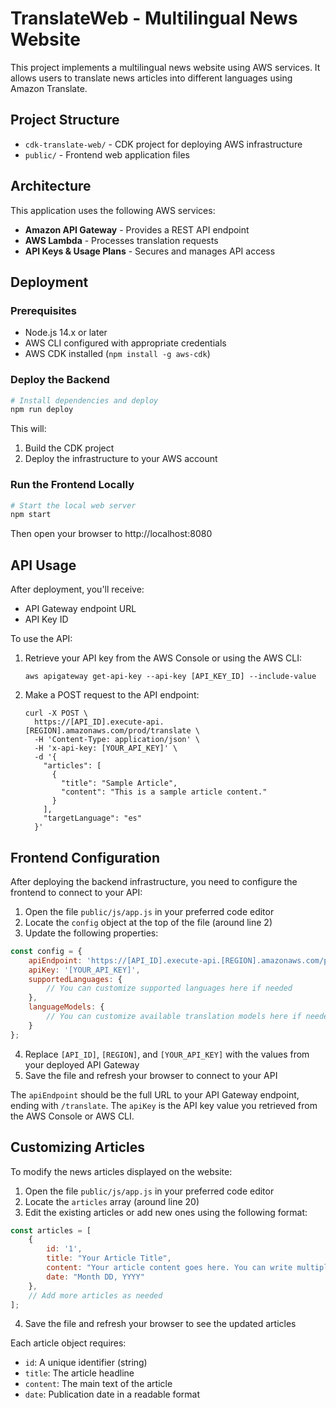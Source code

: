 # TranslateWeb - Multilingual News Website

This project implements a multilingual news website using AWS services. It allows users to translate news articles into different languages using Amazon Translate.

## Project Structure

- `cdk-translate-web/` - CDK project for deploying AWS infrastructure
- `public/` - Frontend web application files

## Architecture

This application uses the following AWS services:

- **Amazon API Gateway** - Provides a REST API endpoint
- **AWS Lambda** - Processes translation requests
- **API Keys & Usage Plans** - Secures and manages API access

## Deployment

### Prerequisites

- Node.js 14.x or later
- AWS CLI configured with appropriate credentials
- AWS CDK installed (`npm install -g aws-cdk`)

### Deploy the Backend

```bash
# Install dependencies and deploy
npm run deploy
```

This will:
1. Build the CDK project
2. Deploy the infrastructure to your AWS account

### Run the Frontend Locally

```bash
# Start the local web server
npm start
```

Then open your browser to http://localhost:8080

## API Usage

After deployment, you'll receive:
- API Gateway endpoint URL
- API Key ID

To use the API:

1. Retrieve your API key from the AWS Console or using the AWS CLI:
   ```
   aws apigateway get-api-key --api-key [API_KEY_ID] --include-value
   ```

2. Make a POST request to the API endpoint:
   ```
   curl -X POST \
     https://[API_ID].execute-api.[REGION].amazonaws.com/prod/translate \
     -H 'Content-Type: application/json' \
     -H 'x-api-key: [YOUR_API_KEY]' \
     -d '{
       "articles": [
         {
           "title": "Sample Article",
           "content": "This is a sample article content."
         }
       ],
       "targetLanguage": "es"
     }'
   ```

## Frontend Configuration

After deploying the backend infrastructure, you need to configure the frontend to connect to your API:

1. Open the file `public/js/app.js` in your preferred code editor
2. Locate the `config` object at the top of the file (around line 2)
3. Update the following properties:

```javascript
const config = {
    apiEndpoint: 'https://[API_ID].execute-api.[REGION].amazonaws.com/prod/translate',
    apiKey: '[YOUR_API_KEY]',
    supportedLanguages: {
        // You can customize supported languages here if needed
    },
    languageModels: {
        // You can customize available translation models here if needed
    }
};
```

4. Replace `[API_ID]`, `[REGION]`, and `[YOUR_API_KEY]` with the values from your deployed API Gateway
5. Save the file and refresh your browser to connect to your API

The `apiEndpoint` should be the full URL to your API Gateway endpoint, ending with `/translate`.
The `apiKey` is the API key value you retrieved from the AWS Console or AWS CLI.

## Customizing Articles

To modify the news articles displayed on the website:

1. Open the file `public/js/app.js` in your preferred code editor
2. Locate the `articles` array (around line 20)
3. Edit the existing articles or add new ones using the following format:

```javascript
const articles = [
    {
        id: '1',
        title: "Your Article Title",
        content: "Your article content goes here. You can write multiple paragraphs.",
        date: "Month DD, YYYY"
    },
    // Add more articles as needed
];
```

4. Save the file and refresh your browser to see the updated articles

Each article object requires:
- `id`: A unique identifier (string)
- `title`: The article headline
- `content`: The main text of the article
- `date`: Publication date in a readable format